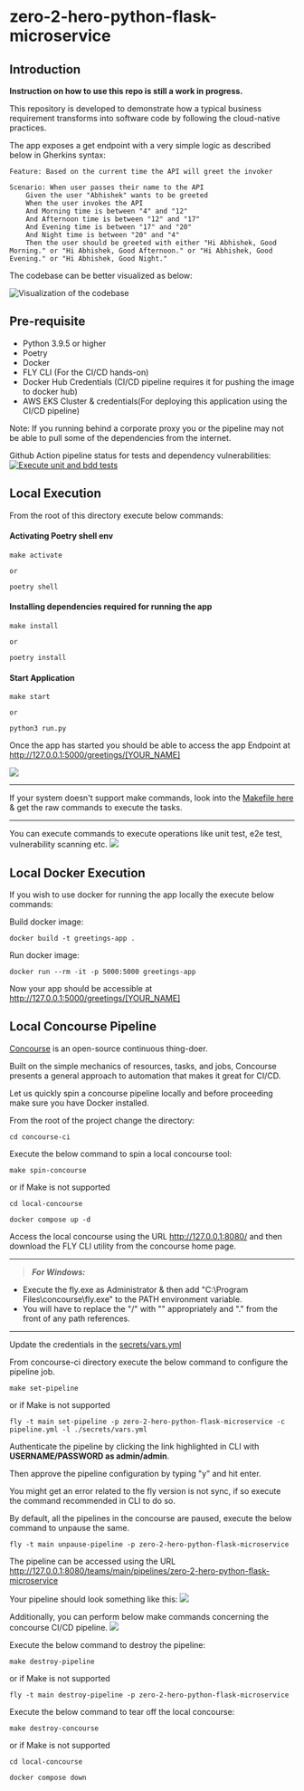 # zero-2-hero-python-flask-microservice

## Introduction

**Instruction on how to use this repo is still a work in progress.**

This repository is developed to demonstrate how a typical business requirement transforms into software code by following the cloud-native practices.

The app exposes a get endpoint with a very simple logic as described below in Gherkins syntax:

```
Feature: Based on the current time the API will greet the invoker

Scenario: When user passes their name to the API
    Given the user "Abhishek" wants to be greeted
    When the user invokes the API
    And Morning time is between "4" and "12"
    And Afternoon time is between "12" and "17"
    And Evening time is between "17" and "20"
    And Night time is between "20" and "4"
    Then the user should be greeted with either "Hi Abhishek, Good Morning." or "Hi Abhishek, Good Afternoon." or "Hi Abhishek, Good Evening." or "Hi Abhishek, Good Night."
```

The codebase can be better visualized as below:

![Visualization of the codebase](./diagram.svg)

## Pre-requisite

* Python 3.9.5 or higher
* Poetry
* Docker
* FLY CLI (For the CI/CD hands-on)
* Docker Hub Credentials (CI/CD pipeline requires it for pushing the image to docker hub)
* AWS EKS Cluster & credentials(For deploying this application using the CI/CD pipeline)

Note: If you running behind a corporate proxy you or the pipeline may not be able to pull some of the dependencies from the internet.

Github Action pipeline status for tests and dependency vulnerabilities: [![Execute unit and bdd tests](https://github.com/abhisheksr01/zero-2-hero-python-flask-microservice/actions/workflows/pipeline.yml/badge.svg)](https://github.com/abhisheksr01/zero-2-hero-python-flask-microservice/actions/workflows/pipeline.yml)
## Local Execution

From the root of this directory execute below commands:

#### Activating Poetry shell env
```
make activate

or 

poetry shell
```

#### Installing dependencies required for running the app
```
make install

or 

poetry install
```
#### Start Application

```
make start

or

python3 run.py
```

Once the app has started you should be able to access the app Endpoint at http://127.0.0.1:5000/greetings/[YOUR_NAME]

![](resources/app-start.png)

---

If your system doesn't support make commands, look into the [Makefile here](./Makefile) & get the raw commands to execute the tasks.

---

You can execute commands to execute operations like unit test, e2e test, vulnerability scanning etc.
![](resources/make-code-instructions.png)

## Local Docker Execution

If you wish to use docker for running the app locally the execute below commands:

Build docker image:
```
docker build -t greetings-app .
```

Run docker image:
```
docker run --rm -it -p 5000:5000 greetings-app
```

Now your app should be accessible at http://127.0.0.1:5000/greetings/[YOUR_NAME]

## Local Concourse Pipeline
[Concourse](https://concourse-ci.org/) is an open-source continuous thing-doer.

Built on the simple mechanics of resources, tasks, and jobs, Concourse presents a general approach to automation that makes it great for CI/CD.

Let us quickly spin a concourse pipeline locally and before proceeding make sure you have Docker installed.

From the root of the project change the directory:
```
cd concourse-ci
```
Execute the below command to spin a local concourse tool:
```
make spin-concourse
```
or if Make is not supported
```
cd local-concourse

docker compose up -d
```

Access the local concourse using the URL http://127.0.0.1:8080/ and then download the FLY CLI utility from the concourse home page.

---
> **_For Windows:_** 

- Execute the fly.exe as Administrator & then add "C:\Program Files\concourse\fly.exe" to the PATH environment variable.
- You will have to replace the "/" with "\" appropriately and "." from the front of any path references.

---

Update the credentials in the [secrets/vars.yml](./concourse-ci/secrets/vars.yml)

From concourse-ci directory execute the below command to configure the pipeline job.
```
make set-pipeline
```
or if Make is not supported
```
fly -t main set-pipeline -p zero-2-hero-python-flask-microservice -c pipeline.yml -l ./secrets/vars.yml
```
Authenticate the pipeline by clicking the link highlighted in CLI with **USERNAME/PASSWORD as admin/admin**.

Then approve the pipeline configuration by typing "y" and hit enter.

You might get an error related to the fly version is not sync, if so execute the command recommended in CLI to do so.

By default, all the pipelines in the concourse are paused, execute the below command to unpause the same.

```
fly -t main unpause-pipeline -p zero-2-hero-python-flask-microservice
```
The pipeline can be accessed using the URL http://127.0.0.1:8080/teams/main/pipelines/zero-2-hero-python-flask-microservice

Your pipeline should look something like this:
![](resources/concourse-pipeline.png)

Additionally, you can perform below make commands concerning the concourse CI/CD pipeline.
![](resources/make-pipeline-instructions.png)

Execute the below command to destroy the pipeline:
```
make destroy-pipeline
```
or if Make is not supported
```
fly -t main destroy-pipeline -p zero-2-hero-python-flask-microservice
```

Execute the below command to tear off the local concourse:
```
make destroy-concourse
```
or if Make is not supported
```
cd local-concourse 

docker compose down
```